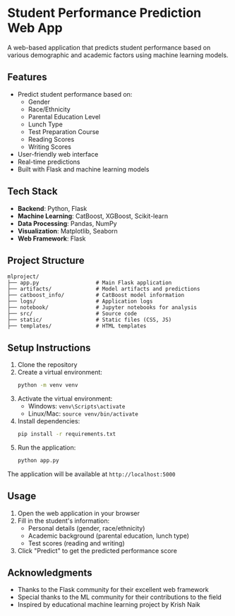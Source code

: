 # Student Performance Prediction Web App

A web-based application that predicts student performance based on various demographic and academic factors using machine learning models.

## Features

- Predict student performance based on:
  - Gender
  - Race/Ethnicity
  - Parental Education Level
  - Lunch Type
  - Test Preparation Course
  - Reading Scores
  - Writing Scores
- User-friendly web interface
- Real-time predictions
- Built with Flask and machine learning models

## Tech Stack

- **Backend**: Python, Flask
- **Machine Learning**: CatBoost, XGBoost, Scikit-learn
- **Data Processing**: Pandas, NumPy
- **Visualization**: Matplotlib, Seaborn
- **Web Framework**: Flask

## Project Structure

```
mlproject/
├── app.py                  # Main Flask application
├── artifacts/              # Model artifacts and predictions
├── catboost_info/          # CatBoost model information
├── logs/                   # Application logs
├── notebook/               # Jupyter notebooks for analysis
├── src/                    # Source code
├── static/                 # Static files (CSS, JS)
├── templates/              # HTML templates
```

## Setup Instructions

1. Clone the repository
2. Create a virtual environment:
   ```bash
   python -m venv venv
   ```
3. Activate the virtual environment:
   - Windows: `venv\Scripts\activate`
   - Linux/Mac: `source venv/bin/activate`
4. Install dependencies:
   ```bash
   pip install -r requirements.txt
   ```
5. Run the application:
   ```bash
   python app.py
   ```

The application will be available at `http://localhost:5000`

## Usage

1. Open the web application in your browser
2. Fill in the student's information:
   - Personal details (gender, race/ethnicity)
   - Academic background (parental education, lunch type)
   - Test scores (reading and writing)
3. Click "Predict" to get the predicted performance score

## Acknowledgments

- Thanks to the Flask community for their excellent web framework
- Special thanks to the ML community for their contributions to the field
- Inspired by educational machine learning project by Krish Naik
